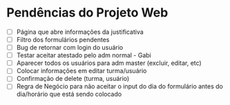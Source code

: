 # Pendências do Projeto Web

- [ ]  Página que abre informações da justificativa 
- [ ]  Filtro dos formulários pendentes
- [ ]  Bug de retornar com login do usuário
- [ ]  Testar aceitar atestado pelo adm normal - Gabi
- [ ]  Aparecer todos os usuários para adm master (excluir, editar, etc)
- [ ]  Colocar informações em editar turma/usuário
- [ ]  Confirmação de delete (turma, usuário)
- [ ]  Regra de Negócio para não aceitar o input do dia do formulário antes do dia/horário que está sendo colocado

